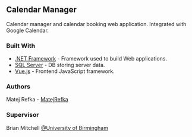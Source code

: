 ## Calendar Manager
Calendar manager and calendar booking web application. Integrated with Google Calendar.

### Built With

* [.NET Framework](https://dotnet.microsoft.com/learn/dotnet/what-is-dotnet-framework) - Framework used to build Web applications.
* [SQL Server](https://www.microsoft.com/en-gb/sql-server/sql-server-downloads) - DB storing server data.
* [Vue.js](https://vuejs.org/) - Frontend JavaScript framework.

### Authors

Matej Refka  - [MatejRefka](https://github.com/MatejRefka)

### Supervisor

Brian Mitchell [@University of Birmingham](https://www.birmingham.ac.uk/staff/profiles/computer-science/mitchell-brian.aspx)
